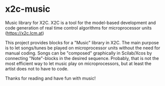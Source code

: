 # x2c-music
Music library for X2C.
X2C is a tool for the model-based development and code generation of real time control algorithms for microprocessor units (https://x2c.lcm.at)

This project provides blocks for a "Music" library in X2C. The main purpose is to let songs/tunes be played on microprocessor units without the need for manual coding. Songs can be "composed" graphically in Scilab/Xcos by connecting "Note"-blocks in the desired sequence.
Probably, that is not the most efficient way to let music play on microprocessors, but at least the artist does not to have to code.

Thanks for reading and have fun with music!
